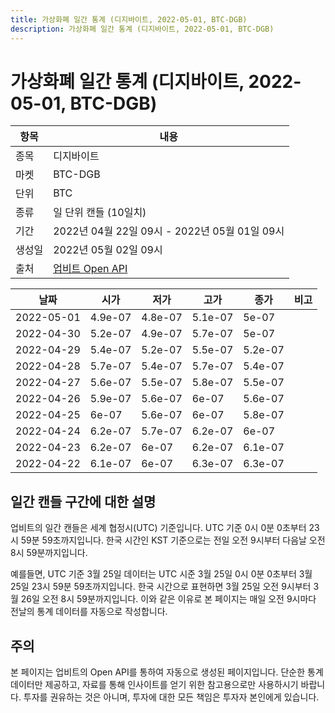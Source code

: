 ```yaml
---
title: 가상화폐 일간 통계 (디지바이트, 2022-05-01, BTC-DGB)
description: 가상화폐 일간 통계 (디지바이트, 2022-05-01, BTC-DGB)
---
```



가상화폐 일간 통계 (디지바이트, 2022-05-01, BTC-DGB)
===

|항목|내용|
|--|--|
|종목|디지바이트|
|마켓|BTC-DGB|
|단위|BTC|
|종류|일 단위 캔들 (10일치)|
|기간|2022년 04월 22일 09시 - 2022년 05월 01일 09시|
|생성일|2022년 05월 02일 09시|
|출처|[업비트 Open API](https://docs.upbit.com)|


|날짜|시가|저가|고가|종가|비고|
|--|--|--|--|--|--|
|2022-05-01|4.9e-07|4.8e-07|5.1e-07|5e-07|    |
|2022-04-30|5.2e-07|4.9e-07|5.7e-07|5e-07|    |
|2022-04-29|5.4e-07|5.2e-07|5.5e-07|5.2e-07|    |
|2022-04-28|5.7e-07|5.4e-07|5.7e-07|5.4e-07|    |
|2022-04-27|5.6e-07|5.5e-07|5.8e-07|5.5e-07|    |
|2022-04-26|5.9e-07|5.6e-07|6e-07|5.6e-07|    |
|2022-04-25|6e-07|5.6e-07|6e-07|5.8e-07|    |
|2022-04-24|6.2e-07|5.7e-07|6.2e-07|6e-07|    |
|2022-04-23|6.2e-07|6e-07|6.2e-07|6.1e-07|    |
|2022-04-22|6.1e-07|6e-07|6.3e-07|6.3e-07|    |


일간 캔들 구간에 대한 설명
---


업비트의 일간 캔들은 세계 협정시(UTC) 기준입니다. 
UTC 기준 0시 0분 0초부터 23시 59분 59초까지입니다. 
한국 시간인 KST 기준으로는 전일 오전 9시부터 다음날 오전 8시 59분까지입니다. 


예를들면, UTC 기준 3월 25일 데이터는 UTC 시준 3월 25일 0시 0분 0초부터 3월 25일 23시 59분 59초까지입니다. 
한국 시간으로 표현하면 3월 25일 오전 9시부터 3월 26일 오전 8시 59분까지입니다. 
이와 같은 이유로 본 페이지는 매일 오전 9시마다 전날의 통계 데이터를 자동으로 작성합니다. 


주의
---


본 페이지는 업비트의 Open API를 통하여 자동으로 생성된 페이지입니다. 
단순한 통계 데이터만 제공하고, 자료를 통해 인사이트를 얻기 위한 참고용으로만 사용하시기 바랍니다. 
투자를 권유하는 것은 아니며, 투자에 대한 모든 책임은 투자자 본인에게 있습니다. 
